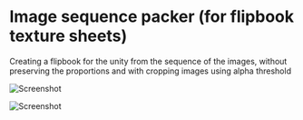 # Image sequence packer (for flipbook texture sheets)

Creating a flipbook for the unity from the sequence of the images, without preserving the proportions and with cropping images using alpha threshold

![Screenshot](https://raw.githubusercontent.com/qine/image-sequence-packer/master/preview_1.png)

![Screenshot](https://raw.githubusercontent.com/qine/image-sequence-packer/master/preview_2.png)
